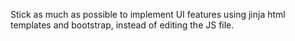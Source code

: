 Stick as much as possible to implement UI features using jinja html templates and bootstrap, instead of editing the JS file.

